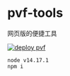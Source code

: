 # pvf-tools
网页版的便捷工具

[![deploy pvf](https://github.com/sliwei/pvf-tools/actions/workflows/action.yaml/badge.svg)](https://github.com/sliwei/pvf-tools/actions/workflows/action.yaml)

```
node v14.17.1
npm i
```